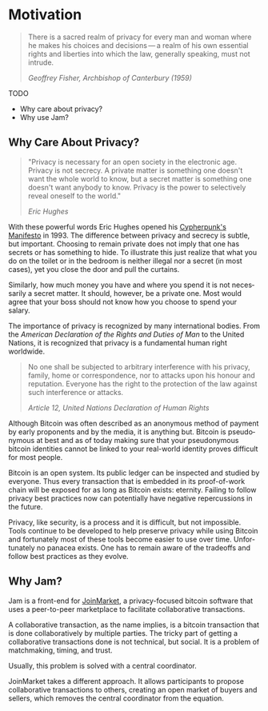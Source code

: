 # Motivation

> There is a sacred realm of privacy for every man and woman where he makes his
> choices and decisions — a realm of his own essen­tial rights and liber­ties into
> which the law, gener­ally speaking, must not intrude.
>
> <cite>Geoffrey Fisher, Archbishop of Canter­bury (1959)</cite>

TODO

- Why care about privacy?
- Why use Jam?

## Why Care About Privacy?

> "Privacy is neces­sary for an open society in the electronic age.
> Privacy is not secrecy. A private matter is something one doesn't want
> the whole world to know, but a secret matter is something one doesn't
> want anybody to know. Privacy is the power to selec­tively reveal
> oneself to the world."
>
> <cite>Eric Hughes</cite>

With these powerful words Eric Hughes opened his [Cypher­punk's
Manifesto](https://nakamotoinstitute.org/static/docs/cypherpunk-manifesto.txt)
in 1993. The differ­ence between privacy and secrecy is subtle, but
impor­tant. Choosing to remain private does not imply that one has
secrets or has something to hide. To illus­trate this just realize that
what you do on the toilet or in the bedroom is neither illegal nor
a secret (in most cases), yet you close the door and pull the curtains.

Similarly, how much money you have and where you spend it is not
neces­sarily a secret matter. It should, however, be a private one. Most
would agree that your boss should not know how you choose to spend your
salary.

The impor­tance of privacy is recog­nized by many inter­na­tional
bodies. From the *American Decla­ra­tion of the Rights and Duties of
Man* to the United Nations, it is recog­nized that privacy is
a funda­mental human right worldwide.

> No one shall be subjected to arbitrary inter­fer­ence with his
> privacy, family, home or corre­spon­dence, nor to attacks upon his
> honour and reputa­tion. Everyone has the right to the protec­tion of
> the law against such inter­fer­ence or attacks.
>
> <cite>Article 12, United Nations Decla­ra­tion of Human Rights</cite>

Although Bitcoin was often described as an anony­mous method of payment
by early propo­nents and by the media, it is anything but. Bitcoin is
pseudo­ny­mous at best and as of today making sure that your
pseudo­ny­mous bitcoin identi­ties cannot be linked to your real-world
identity proves diffi­cult for most people. 

Bitcoin is an open system. Its public ledger can be inspected and
studied by everyone. Thus every trans­ac­tion that is embedded in its
proof-of-work chain will be exposed for as long as Bitcoin exists:
eternity. Failing to follow privacy best practices now can poten­tially
have negative reper­cus­sions in the future.

Privacy, like security, is a process and it is diffi­cult, but not
impos­sible. Tools continue to be devel­oped to help preserve privacy
while using Bitcoin and fortu­nately most of these tools become easier
to use over time. Unfor­tu­nately no panacea exists. One has to remain
aware of the trade­offs and follow best practices as they evolve.

## Why Jam?

Jam is a front-end for [JoinMarket][jmcs], a privacy-focused bitcoin software that
uses a peer-to-peer marketplace to facilitate collaborative transactions.

[jmcs]: https://github.com/JoinMarket-Org/joinmarket-clientserver

A collaborative transaction, as the name implies, is a bitcoin transaction that
is done collaboratively by multiple parties. The tricky part of getting a
collaborative transactions done is not technical, but social. It is a problem of
matchmaking, timing, and trust.

Usually, this problem is solved with a central coordinator.

JoinMarket takes a different approach. It allows participants to propose
collaborative transactions to others, creating an open market of buyers and
sellers, which removes the central coordinator from the equation.
